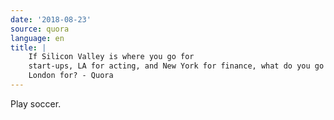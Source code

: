 ```yaml
---
date: '2018-08-23'
source: quora
language: en
title: |
    If Silicon Valley is where you go for
    start-ups, LA for acting, and New York for finance, what do you go to
    London for? - Quora
---
```


Play soccer.
